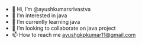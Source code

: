 - 👋 Hi, I’m @ayushkumarsrivastva
- 👀 I’m interested in java
- 🌱 I’m currently learning java
- 💞️ I’m looking to collaborate on java project
- 📫 How to reach me ayushgkpkumar11@gmail.com

